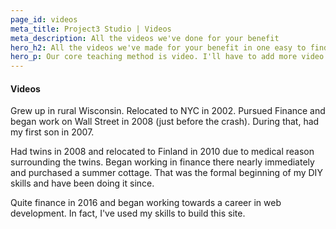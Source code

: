 ```yaml
---
page_id: videos
meta_title: Project3 Studio | Videos
meta_description: All the videos we've done for your benefit
hero_h2: All the videos we've made for your benefit in one easy to find place.
hero_p: Our core teaching method is video. I'll have to add more video content to this section a little later.
---
```


#### Videos

Grew up in rural Wisconsin. Relocated to NYC in 2002. Pursued Finance and began work on Wall Street in 2008 (just before the crash). During that, had my first son in 2007.

Had twins in 2008 and relocated to Finland in 2010 due to medical reason surrounding the twins. Began working in finance there nearly immediately and purchased a summer cottage. That was the formal beginning of my DIY skills and have been doing it since.

Quite finance in 2016 and began working towards a career in web development. In fact, I've used my skills to build this site.
